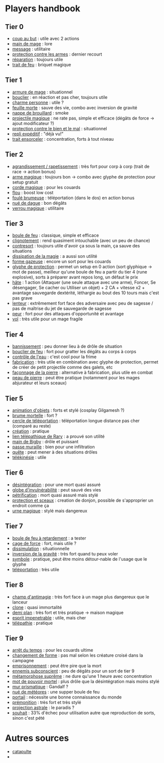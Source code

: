 # Players handbook

## Tier 0
- [coup au but](https://www.aidedd.org/dnd/sorts.php?vf=coup-au-but) : utile avec 2 actions
- [main de mage](https://www.aidedd.org/dnd/sorts.php?vf=main-de-mage) : lore
- [message](https://www.aidedd.org/dnd/sorts.php?vf=message) : utilitaire
- [protection contre les armes](https://www.aidedd.org/dnd/sorts.php?vf=protection-contre-les-armes) : dernier recourt
- [réparation](https://www.aidedd.org/dnd/sorts.php?vf=reparation) : toujours utile
- [trait de feu](https://www.aidedd.org/dnd/sorts.php?vf=trait-de-feu) : briquet magique

## Tier 1
- [armure de mage](https://www.aidedd.org/dnd/sorts.php?vf=armure-de-mage) : situationnel
- [bouclier](https://www.aidedd.org/dnd/sorts.php?vf=bouclier) : en réaction et pas cher, toujours utile
- [charme personne](https://www.aidedd.org/dnd/sorts.php?vf=charme-personne) : utile ?
- [feuille morte](https://www.aidedd.org/dnd/sorts.php?vf=feuille-morte) : sauve des vie, combo avec inversion de gravité
- [nappe de brouillard](https://www.aidedd.org/dnd/sorts.php?vf=nappe-de-brouillard) : smoke
- [projectile magique](https://www.aidedd.org/dnd/sorts.php?vf=projectile-magique) : ne rate pas, simple et efficace (dégâts de force -> ajout modificateur ?)
- [protection contre le bien et le mal](https://www.aidedd.org/dnd/sorts.php?vf=protection-contre-le-mal-et-le-bien) : situationnel
- [repli expéditif](https://www.aidedd.org/dnd/sorts.php?vf=repli-expeditif) : "déjà vu!"
- [trait ensorceler](https://www.aidedd.org/dnd/sorts.php?vf=trait-ensorcele) : concentration, forts à tout niveau

## Tier 2
- [agrandissement / rapetissement](https://www.aidedd.org/dnd/sorts.php?vf=agrandissement-rapetissement) : très fort pour corp à corp (trait de race -> action bonus)
- [arme magique](https://www.aidedd.org/dnd/sorts.php?vf=arme-magique) : toujours bon -> combo avec glyphe de protection pour setup gratuit
- [corde magique](https://www.aidedd.org/dnd/sorts.php?vf=corde-enchantee) : pour les couards
- [flou](https://www.aidedd.org/dnd/sorts.php?vf=flou) : boost low cost
- [foulé brumeuse](https://www.aidedd.org/dnd/sorts.php?vf=foulee-brumeuse) : téléportation (dans le dos) en action bonus
- [nué de dague](https://www.aidedd.org/dnd/sorts.php?vf=nuee-de-dagues) : bon dégâts
- [verrou magique](https://www.aidedd.org/dnd/sorts.php?vf=verrou-magique) : utilitaire

## Tier 3
- [boule de feu](https://www.aidedd.org/dnd/sorts.php?vf=boule-de-feu) : classique, simple et efficace
- [clignotement](https://www.aidedd.org/dnd/sorts.php?vf=clignotement) : rend quasiment intouchable (avec un peu de chance)
- [contresort](https://www.aidedd.org/dnd/sorts.php?vf=contresort) : toujours utile d'avoir ça sous la main, ça sauve des situations
- [dissipation de la magie](https://www.aidedd.org/dnd/sorts.php?vf=dissipation-de-la-magie) : a aussi son utilité
- [forme gazeuse](https://www.aidedd.org/dnd/sorts.php?vf=forme-gazeuse) : encore un sort pour les couards
- [glyphe de protection](https://www.aidedd.org/dnd/sorts.php?vf=glyphe-de-protection) : permet un setup en 0 action (sort glyphique -> mot de passe), meilleur qu'une boule de feu a partir du tier 4 (rune explosive), sorts à préparer avant repos long, un défaut le prix
- [hâte](https://www.aidedd.org/dnd/sorts.php?vf=hate) : 1 action (Attaquer (une seule attaque avec une arme), Foncer, Se désengager, Se cacher ou Utiliser un objet) + 2 CA + vitesse x2 + avantage sauvegarde dextérité, léthargie au bout des 10 tours mais c'est pas grave
- [lenteur](https://www.aidedd.org/dnd/sorts.php?vf=lenteur) : extrêmement fort face des adversaire avec peu de sagesse / pas de maîtrise du jet de sauvegarde de sagesse
- [peur](https://www.aidedd.org/dnd/sorts.php?vf=peur) : fort pour des attaques d'opportunité et avantage
- [vol](https://www.aidedd.org/dnd/sorts.php?vf=vol) : très utile pour un mage fragile

## Tier 4
- [bannissement](https://www.aidedd.org/dnd/sorts.php?vf=bannissement) : peu donner lieu à de drôle de situation
- [bouclier de feu](https://www.aidedd.org/dnd/sorts.php?vf=bouclier-de-feu) : fort pour gratter les dégâts au corps à corps
- [contrôle de l'eau](https://www.aidedd.org/dnd/sorts.php?vf=controle-de-l-eau) : c'est cool pour la frime
- [fabrication](https://www.aidedd.org/dnd/sorts.php?vf=fabrication) : très utile en combination avec glyphe de protection, permet de créer de petit projectile comme des galets, etc
- [façonnage de la pierre](https://www.aidedd.org/dnd/sorts.php?vf=faconnage-de-la-pierre) : alternative à fabrication, plus utile en combat
- [peau de pierre](https://www.aidedd.org/dnd/sorts.php?vf=peau-de-pierre) : peut être pratique (notamment pour les mages abjurateur et leurs sceaux)

## Tier 5
- [animation d'objets](https://www.aidedd.org/dnd/sorts.php?vf=animation-d-objets) : forts et stylé (cosplay Gilgamesh ?)
- [brume mortelle](https://www.aidedd.org/dnd/sorts.php?vf=brume-mortelle) : fort ?
- [cercle de téléportation](https://www.aidedd.org/dnd/sorts.php?vf=cercle-de-teleportation) : téléportation longue distance pas cher (comparé au reste)
- [création](https://www.aidedd.org/dnd/sorts.php?vf=creation) : pratique
- [lien télépathique de Rary](https://www.aidedd.org/dnd/sorts.php?vf=lien-telepathique-de-rary) : a prouvé son utilité
- [main de Bigby](https://www.aidedd.org/dnd/sorts.php?vf=main-de-bigby) : drôle et puissant
- [passe muraille](https://www.aidedd.org/dnd/sorts.php?vf=passe-muraille) : bien pour une infiltration
- [quête](https://www.aidedd.org/dnd/sorts.php?vf=quete) : peut mener à des situations drôles
- [télékinésie](https://www.aidedd.org/dnd/sorts.php?vf=telekinesie) : utile

## Tier 6
- [désintégration](https://www.aidedd.org/dnd/sorts.php?vf=desintegration) : pour une mort quasi assuré
- [globe d'invulnérabilité](https://www.aidedd.org/dnd/sorts.php?vf=globe-d-invulnerabilite) : peut sauvé des vies
- [pétrification](https://www.aidedd.org/dnd/sorts.php?vf=petrification) : mort quasi assuré mais stylé
- [protection et sceaux](https://www.aidedd.org/dnd/sorts.php?vf=protections-et-sceaux) : creation de donjon, possible de s'approprier un endroit comme ça
- [urne magique](https://www.aidedd.org/dnd/sorts.php?vf=urne-magique) : stylé mais dangereux
## Tier 7
- [boule de feu à retardement](https://www.aidedd.org/dnd/sorts.php?vf=boule-de-feu-a-retardement) : a tester
- [cage de force](https://www.aidedd.org/dnd/sorts.php?vf=cage-de-force) : fort, mais utile ?
- [dissimulation](https://www.aidedd.org/dnd/sorts.php?vf=dissimulation) : situationnelle
- [inversion de la gravité](https://www.aidedd.org/dnd/sorts.php?vf=inversion-de-la-gravite) : très fort quand tu peux voler
- [symbole](https://www.aidedd.org/dnd/sorts.php?vf=symbole) : pratique, peut être moins détour-nable de l'usage que le glyphe
- [téléportation](https://www.aidedd.org/dnd/sorts.php?vf=teleportation) : très utile

## Tier 8
- [champ d'antimagie](https://www.aidedd.org/dnd/sorts.php?vf=champ-antimagie) : très fort face à un mage plus dangereux que le lanceur
- [clone](https://www.aidedd.org/dnd/sorts.php?vf=clone) : quasi immortalité
- [demi plan](https://www.aidedd.org/dnd/sorts.php?vf=demi-plan) : très fort et très pratique -> maison magique
- [esprit impenetrable](https://www.aidedd.org/dnd/sorts.php?vf=esprit-impenetrable) : utile, mais cher
- [télépathie](https://www.aidedd.org/dnd/sorts.php?vf=telepathie) : pratique

## Tier 9
- [arrêt du temps](https://www.aidedd.org/dnd/sorts.php?vf=arret-du-temps) : pour les couards ultime
- [changement de forme](https://www.aidedd.org/dnd/sorts.php?vf=changement-de-forme) : pas mal selon les créature croisé dans la campagne
- [emprisonnement](https://www.aidedd.org/dnd/sorts.php?vf=emprisonnement) : peut être pire que la mort
- [ennemis subconscient](https://www.aidedd.org/dnd/sorts.php?vf=ennemi-subconscient) : peu de dégâts pour un sort de tier 9
- [métamorphose suprême](https://www.aidedd.org/dnd/sorts.php?vf=metamorphose-supreme) : ne dure qu'une 1 heure avec concentration
- [mot de pouvoir mortel](https://www.aidedd.org/dnd/sorts.php?vf=mot-de-pouvoir-mortel) : plus drôle que la désintégration mais moins stylé
- [mur prismatique](https://www.aidedd.org/dnd/sorts.php?vf=mur-prismatique) : Gandalf ?
- [nué de météores](https://www.aidedd.org/dnd/sorts.php?vf=nuee-de-meteores) : une supper boule de feu
- [portail](https://www.aidedd.org/dnd/sorts.php?vf=portail) : nécessite une bonne connaissance du monde
- [prémonition](https://www.aidedd.org/dnd/sorts.php?vf=premonition) : très fort et très stylé
- [projection astrale](https://www.aidedd.org/dnd/sorts.php?vf=projection-astrale) : le paradis ?
- [souhait](https://www.aidedd.org/dnd/sorts.php?vf=souhait) : 33% d'échec pour utilisation autre que reproduction de sorts, sinon c'est pété
# Autres sources
- [catapulte](https://www.aidedd.org/dnd/sorts.php?vf=catapulte)
- 